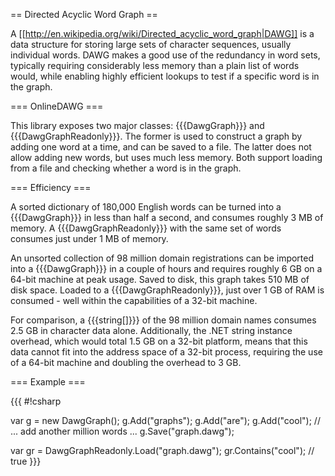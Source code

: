 == Directed Acyclic Word Graph ==

A [[http://en.wikipedia.org/wiki/Directed_acyclic_word_graph|DAWG]] is a data structure for storing large sets of character sequences, usually individual words. DAWG makes a good use of the redundancy in word sets, typically requiring considerably less memory than a plain list of words would, while enabling highly efficient lookups to test if a specific word is in the graph.

=== OnlineDAWG ===

This library exposes two major classes: {{{DawgGraph}}} and {{{DawgGraphReadonly}}}. The former is used to construct a graph by adding one word at a time, and can be saved to a file. The latter does not allow adding new words, but uses much less memory. Both support loading from a file and checking whether a word is in the graph.

=== Efficiency ===

A sorted dictionary of 180,000 English words can be turned into a {{{DawgGraph}}} in less than half a second, and consumes roughly 3 MB of memory. A {{{DawgGraphReadonly}}} with the same set of words consumes just under 1 MB of memory.

An unsorted collection of 98 million domain registrations can be imported into a {{{DawgGraph}}} in a couple of hours and requires roughly 6 GB on a 64-bit machine at peak usage. Saved to disk, this graph takes 510 MB of disk space. Loaded to a {{{DawgGraphReadonly}}}, just over 1 GB of RAM is consumed - well within the capabilities of a 32-bit machine.

For comparison, a {{{string[]}}} of the 98 million domain names consumes 2.5 GB in character data alone. Additionally, the .NET string instance overhead, which would total 1.5 GB on a 32-bit platform, means that this data cannot fit into the address space of a 32-bit process, requiring the use of a 64-bit machine and doubling the overhead to 3 GB.

=== Example ===

{{{
#!csharp

var g = new DawgGraph();
g.Add("graphs");
g.Add("are");
g.Add("cool");
// ... add another million words ...
g.Save("graph.dawg");

var gr = DawgGraphReadonly.Load("graph.dawg");
gr.Contains("cool"); // true
}}}
